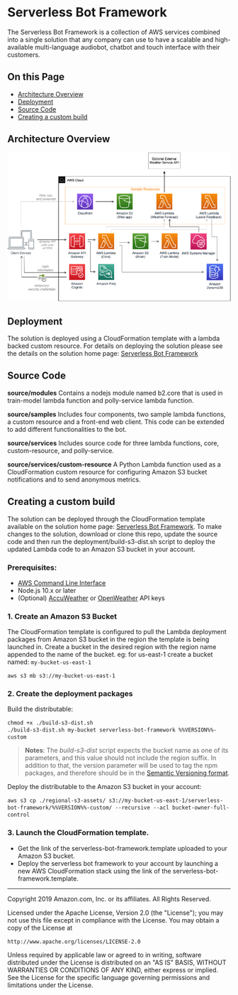 # Serverless Bot Framework
The Serverless Bot Framework is a collection of AWS services combined into a single solution that any company can use to have a scalable and high-available multi-language audiobot, chatbot and touch interface with their customers.


## On this Page
- [Architecture Overview](#architecture-overview)
- [Deployment](#deployment)
- [Source Code](#source-code)
- [Creating a custom build](#additional-resources)


## Architecture Overview
![Architecture](deployment/architecture.png)

## Deployment
The solution is deployed using a CloudFormation template with a lambda backed custom resource. For details on deploying the solution please see the details on the solution home page: [Serverless Bot Framework](https://aws.amazon.com/solutions/serverless-bot-framework/)

## Source Code

**source/modules**
Contains a nodejs module named b2.core that is used in train-model lambda function and polly-service lambda function.

**source/samples**
Includes four components, two sample lambda functions, a custom resource and a front-end web client. This code can be extended to add different functionalities to the bot.

**source/services**
Includes source code for three lambda functions, core, custom-resource, and polly-service.

**source/services/custom-resource**
A Python Lambda function used as a CloudFormation custom resource for configuring Amazon S3 bucket notifications and to send anonymous metrics.


## Creating a custom build
The solution can be deployed through the CloudFormation template available on the solution home page: [Serverless Bot Framework](https://aws.amazon.com/solutions/implementations/serverless-bot-framework/).
To make changes to the solution, download or clone this repo, update the source code and then run the deployment/build-s3-dist.sh script to deploy the updated Lambda code to an Amazon S3 bucket in your account.

### Prerequisites:
* [AWS Command Line Interface](https://aws.amazon.com/cli/)
* Node.js 10.x or later
* (Optional) [AccuWeather](https://developer.accuweather.com/) or [OpenWeather](https://openweathermap.org/api) API keys

### 1. Create an Amazon S3 Bucket
The CloudFormation template is configured to pull the Lambda deployment packages from Amazon S3 bucket in the region the template is being launched in. Create a bucket in the desired region with the region name appended to the name of the bucket. eg: for us-east-1 create a bucket named: ```my-bucket-us-east-1```
```
aws s3 mb s3://my-bucket-us-east-1
```

### 2. Create the deployment packages
Build the distributable:
```
chmod +x ./build-s3-dist.sh
./build-s3-dist.sh my-bucket serverless-bot-framework %%VERSION%%-custom
```

> **Notes**: The _build-s3-dist_ script expects the bucket name as one of its parameters, and this value should not include the region suffix. In addition to that, the version parameter will be used to tag the npm packages, and therefore should be in the [Semantic Versioning format](https://semver.org/spec/v2.0.0.html).

Deploy the distributable to the Amazon S3 bucket in your account:
```
aws s3 cp ./regional-s3-assets/ s3://my-bucket-us-east-1/serverless-bot-framework/%%VERSION%%-custom/ --recursive --acl bucket-owner-full-control
```

### 3. Launch the CloudFormation template.
* Get the link of the serverless-bot-framework.template uploaded to your Amazon S3 bucket.
* Deploy the serverless bot framework to your account by launching a new AWS CloudFormation stack using the link of the serverless-bot-framework.template.

***

Copyright 2019 Amazon.com, Inc. or its affiliates. All Rights Reserved.

Licensed under the Apache License, Version 2.0 (the "License");
you may not use this file except in compliance with the License.
You may obtain a copy of the License at

    http://www.apache.org/licenses/LICENSE-2.0

Unless required by applicable law or agreed to in writing, software
distributed under the License is distributed on an "AS IS" BASIS,
WITHOUT WARRANTIES OR CONDITIONS OF ANY KIND, either express or implied.
See the License for the specific language governing permissions and
limitations under the License.